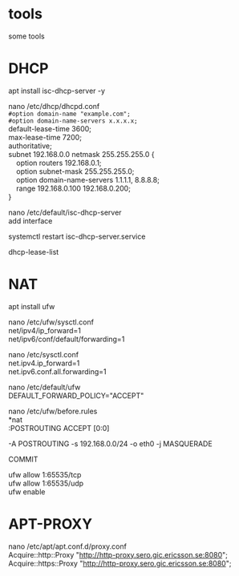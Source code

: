 # tools
some tools

# DHCP
apt install isc-dhcp-server -y

nano /etc/dhcp/dhcpd.conf  
`#option domain-name "example.com";`  
`#option domain-name-servers x.x.x.x;`  
default-lease-time 3600;  
max-lease-time 7200;  
authoritative;  
subnet 192.168.0.0 netmask 255.255.255.0 {  
&nbsp;&nbsp;&nbsp;&nbsp;option routers 192.168.0.1;  
&nbsp;&nbsp;&nbsp;&nbsp;option subnet-mask 255.255.255.0;  
&nbsp;&nbsp;&nbsp;&nbsp;option domain-name-servers 1.1.1.1, 8.8.8.8;  
&nbsp;&nbsp;&nbsp;&nbsp;range 192.168.0.100 192.168.0.200;  
}

nano /etc/default/isc-dhcp-server  
add interface

systemctl restart isc-dhcp-server.service  

dhcp-lease-list  

# NAT
apt install ufw

nano /etc/ufw/sysctl.conf  
net/ipv4/ip_forward=1  
net/ipv6/conf/default/forwarding=1  

nano /etc/sysctl.conf  
net.ipv4.ip_forward=1  
net.ipv6.conf.all.forwarding=1  

nano /etc/default/ufw  
DEFAULT_FORWARD_POLICY="ACCEPT"  

nano /etc/ufw/before.rules  
*nat  
:POSTROUTING ACCEPT [0:0]  

-A POSTROUTING -s 192.168.0.0/24 -o eth0 -j MASQUERADE  

COMMIT

ufw allow 1:65535/tcp  
ufw allow 1:65535/udp  
ufw enable  

# APT-PROXY
nano /etc/apt/apt.conf.d/proxy.conf  
Acquire::http::Proxy "http://http-proxy.sero.gic.ericsson.se:8080";  
Acquire::https::Proxy "http://http-proxy.sero.gic.ericsson.se:8080";  

